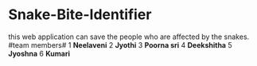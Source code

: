# Snake-Bite-Identifier
this web application can save the people who are affected by the snakes.
#team members#
1 **Neelaveni**
2 **Jyothi**
3 **Poorna sri**
4 **Deekshitha**
5 **Jyoshna**
6 **Kumari**
